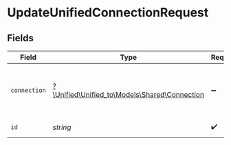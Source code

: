 # UpdateUnifiedConnectionRequest


## Fields

| Field                                                                              | Type                                                                               | Required                                                                           | Description                                                                        |
| ---------------------------------------------------------------------------------- | ---------------------------------------------------------------------------------- | ---------------------------------------------------------------------------------- | ---------------------------------------------------------------------------------- |
| `connection`                                                                       | [?\Unified\Unified_to\Models\Shared\Connection](../../models/shared/Connection.md) | :heavy_minus_sign:                                                                 | A connection represents a specific authentication of an integration.               |
| `id`                                                                               | *string*                                                                           | :heavy_check_mark:                                                                 | ID of the Connection                                                               |